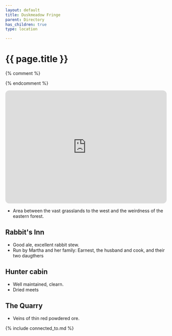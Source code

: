 ```yaml
---
layout: default
title: Duskmeadow Fringe
parent: Directory
has_children: true
type: location

---
```


# {{ page.title }}

{% comment %} 

{% endcomment %} 

<iframe style="border-radius:12px" src="https://petracoding.github.io/pinterest/board.html?link=estevaoseco/unsettled/duskmeadowfringe/&hideHeader=1&hideFooter=1&transparent=1" width="100%" height="352" style="color-scheme: site" frameBorder="0" allowfullscreen=""></iframe>

- Area between the vast grasslands to the west and the weirdness of the eastern forest.

## Rabbit's Inn

- Good ale, excellent rabbit stew.
- Run by Martha and her family: Earnest, the husband and cook, and their two daugthers

## Hunter cabin

- Well maintained, clearn.
- Dried meets

## The Quarry

- Veins of thin red powdered ore.

{% include connected_to.md %}
